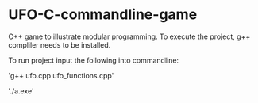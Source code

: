 # UFO-C-commandline-game
C++ game to illustrate modular programming.
To execute the project, g++ compliler needs to be installed.

To run project input the following into commandline:

'g++ ufo.cpp ufo_functions.cpp'

'./a.exe'
